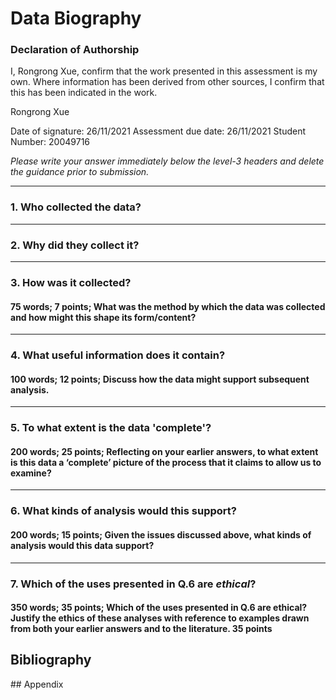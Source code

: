 # Data Biography

### Declaration of Authorship

I, Rongrong Xue, confirm that the work presented in this assessment is my own. Where information has been derived from other sources, I confirm that this has been indicated in the work.

Rongrong Xue

Date of signature: 26/11/2021
Assessment due date: 26/11/2021
Student Number: 20049716

_Please write your answer immediately below the level-3 headers and delete the guidance prior to submission._

---

### 1. Who collected the data?


---

### 2. Why did they collect it?


---

### 3. How was it collected?

#### 75 words; 7 points; What was the method by which the data was collected and how might this shape its form/content?

---

### 4. What useful information does it contain?

#### 100 words; 12 points; Discuss how the data might support subsequent analysis.

---

### 5. To what extent is the data 'complete'?

#### 200 words; 25 points; Reflecting on your earlier answers, to what extent is this data a ‘complete’ picture of the process that it claims to allow us to examine?

---

### 6. What kinds of analysis would this support?

#### 200 words; 15 points; Given the issues discussed above, what kinds of analysis would this data support?

---

### 7. Which of the uses presented in Q.6 are _ethical_?

#### 350 words; 35 points; Which of the uses presented in Q.6 are ethical?  Justify the ethics of these analyses with reference to examples drawn from both your earlier answers and to the literature. 35 points

## Bibliography


## Appendix 

